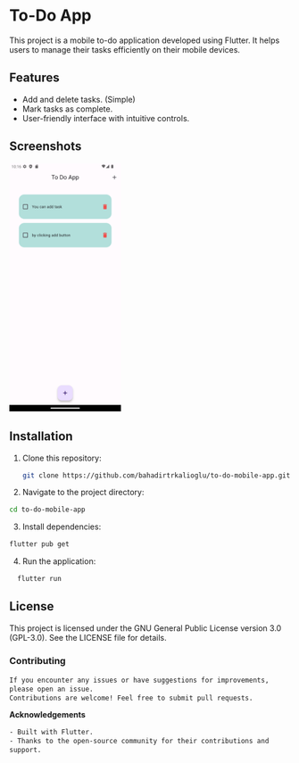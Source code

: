 # To-Do App

This project is a mobile to-do application developed using Flutter. It helps users to manage their tasks efficiently on their mobile devices.

## Features

- Add and delete tasks. (Simple)
- Mark tasks as complete.
- User-friendly interface with intuitive controls.

## Screenshots

<img src="screenshots/screen1.png" alt="Screenshot" width="200">

## Installation

1. Clone this repository:
   ```bash
   git clone https://github.com/bahadirtrkalioglu/to-do-mobile-app.git
   ```
2. Navigate to the project directory:
  ```bash
  cd to-do-mobile-app
  ```
3. Install dependencies:
  ```bash
  flutter pub get
  ```
4. Run the application:
  ```bash
    flutter run
  ```

## License

This project is licensed under the GNU General Public License version 3.0 (GPL-3.0). See the LICENSE file for details.
### Contributing

    If you encounter any issues or have suggestions for improvements, please open an issue.
    Contributions are welcome! Feel free to submit pull requests.

**Acknowledgements**

    - Built with Flutter.
    - Thanks to the open-source community for their contributions and support.
